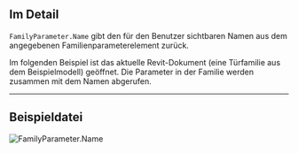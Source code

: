 ## Im Detail
`FamilyParameter.Name` gibt den für den Benutzer sichtbaren Namen aus dem angegebenen Familienparameterelement zurück.

Im folgenden Beispiel ist das aktuelle Revit-Dokument (eine Türfamilie aus dem Beispielmodell) geöffnet. Die Parameter in der Familie werden zusammen mit dem Namen abgerufen.
___
## Beispieldatei

![FamilyParameter.Name](./Revit.Elements.FamilyParameter.Name_img.jpg)
